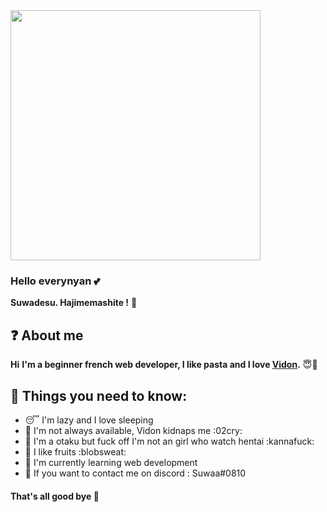 
<img src="https://i.pinimg.com/originals/99/a6/2b/99a62ba62e84b8fc1ba73faea8dd9b48.gif" width="400" />

### Hello everynyan 💕

**Suwadesu. Hajimemashite !** 🍜

## ❓ About me

**Hi**
**I'm a beginner french web developer, I like pasta and I love <a href="https://github.com/vidon123">Vidon</a>.** 😇💖

## 🤫 Things you need to know:

- 😴 I'm lazy and I love sleeping
- 💌 I'm not always available, Vidon kidnaps me :02cry:
- 👹 I'm a otaku but fuck off I'm not an girl who watch hentai :kannafuck:
- 🍑 I like fruits :blobsweat:
- 📂 I'm currently learning web development
- 💭 If you want to contact me on discord : Suwaa#0810

#### That's all good bye 👋
